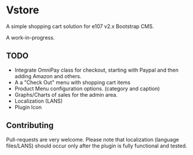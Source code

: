 # Vstore
A simple shopping cart solution for e107 v2.x Bootstrap CMS. 

A work-in-progress. 

## TODO
* Integrate OmniPay class for checkout, starting with Paypal and then adding Amazon and others. 
* A a "Check Out" menu with shopping cart items
* Product Menu configuration options. (category and caption)
* Graphs/Charts of sales for the admin area. 
* Localization (LANS)
* Plugin Icon

## Contributing
Pull-requests are very welcome. 
Please note that localization (language files/LANS) should occur only after the plugin is fully functional and tested. 


